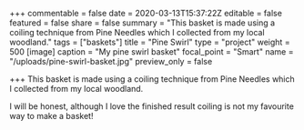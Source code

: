 +++
commentable = false
date = 2020-03-13T15:37:22Z
editable = false
featured = false
share = false
summary = "This basket is made using a coiling technique from Pine Needles which I collected from my local woodland."
tags = ["baskets"]
title = "Pine Swirl"
type = "project"
weight = 500
[image]
caption = "My pine swirl basket"
focal_point = "Smart"
name = "/uploads/pine-swirl-basket.jpg"
preview_only = false

+++
This basket is made using a coiling technique from Pine Needles which I collected from my local woodland.

I will be honest, although I love the finished result coiling is not my favourite way to make a basket!
